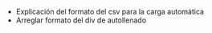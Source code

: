 * Explicación del formato del csv para la carga automática
* Arreglar formato del div de autollenado